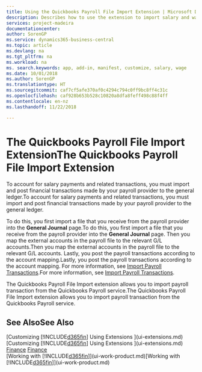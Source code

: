 ```yaml
---
title: Using the Quickbooks Payroll File Import Extension | Microsoft Docs
description: Describes how to use the extension to import salary and wage transactions from the Quickbooks Payroll service.
services: project-madeira
documentationcenter: 
author: SorenGP
ms.service: dynamics365-business-central
ms.topic: article
ms.devlang: na
ms.tgt_pltfrm: na
ms.workload: na
ms. search.keywords: app, add-in, manifest, customize, salary, wage
ms.date: 10/01/2018
ms.author: SorenGP
ms.translationtype: HT
ms.sourcegitcommit: caf7cf5afe370af0c4294c794c0ff9bc8ff4c31c
ms.openlocfilehash: caf928b653b528c10820a8dfa8feff498c88f4ff
ms.contentlocale: en-nz
ms.lasthandoff: 11/22/2018

---
```

# <a name="the-quickbooks-payroll-file-import-extension"></a><span data-ttu-id="6a5df-103">The Quickbooks Payroll File Import Extension</span><span class="sxs-lookup"><span data-stu-id="6a5df-103">The Quickbooks Payroll File Import Extension</span></span>
<span data-ttu-id="6a5df-104">To account for salary payments and related transactions, you must import and post financial transactions made by your payroll provider to the general ledger.</span><span class="sxs-lookup"><span data-stu-id="6a5df-104">To account for salary payments and related transactions, you must import and post financial transactions made by your payroll provider to the general ledger.</span></span>

<span data-ttu-id="6a5df-105">To do this, you first import a file that you receive from the payroll provider into the **General Journal** page.</span><span class="sxs-lookup"><span data-stu-id="6a5df-105">To do this, you first import a file that you receive from the payroll provider into the **General Journal** page.</span></span> <span data-ttu-id="6a5df-106">Then you map the external accounts in the payroll file to the relevant G/L accounts.</span><span class="sxs-lookup"><span data-stu-id="6a5df-106">Then you map the external accounts in the payroll file to the relevant G/L accounts.</span></span> <span data-ttu-id="6a5df-107">Lastly, you post the payroll transactions according to the account mapping.</span><span class="sxs-lookup"><span data-stu-id="6a5df-107">Lastly, you post the payroll transactions according to the account mapping.</span></span> <span data-ttu-id="6a5df-108">For more information, see [Import Payroll Transactions](finance-how-import-payroll-transactions.md).</span><span class="sxs-lookup"><span data-stu-id="6a5df-108">For more information, see [Import Payroll Transactions](finance-how-import-payroll-transactions.md).</span></span>

<span data-ttu-id="6a5df-109">The Quickbooks Payroll File Import extension allows you to import payroll transaction from the Quickbooks Payroll service.</span><span class="sxs-lookup"><span data-stu-id="6a5df-109">The Quickbooks Payroll File Import extension allows you to import payroll transaction from the Quickbooks Payroll service.</span></span>

## <a name="see-also"></a><span data-ttu-id="6a5df-110">See Also</span><span class="sxs-lookup"><span data-stu-id="6a5df-110">See Also</span></span>
<span data-ttu-id="6a5df-111">[Customizing [!INCLUDE[d365fin](includes/d365fin_md.md)] Using Extensions ](ui-extensions.md)  </span><span class="sxs-lookup"><span data-stu-id="6a5df-111">[Customizing [!INCLUDE[d365fin](includes/d365fin_md.md)] Using Extensions ](ui-extensions.md)  </span></span>  
<span data-ttu-id="6a5df-112">[Finance](finance.md)  </span><span class="sxs-lookup"><span data-stu-id="6a5df-112">[Finance](finance.md)  </span></span>  
<span data-ttu-id="6a5df-113">[Working with [!INCLUDE[d365fin](includes/d365fin_md.md)]](ui-work-product.md)</span><span class="sxs-lookup"><span data-stu-id="6a5df-113">[Working with [!INCLUDE[d365fin](includes/d365fin_md.md)]](ui-work-product.md)</span></span>

